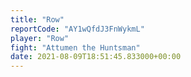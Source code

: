 ```yaml
---
title: "Row"
reportCode: "AY1wQfdJ3FnWykmL"
player: "Row"
fight: "Attumen the Huntsman"
date: 2021-08-09T18:51:45.833000+00:00
---
```

